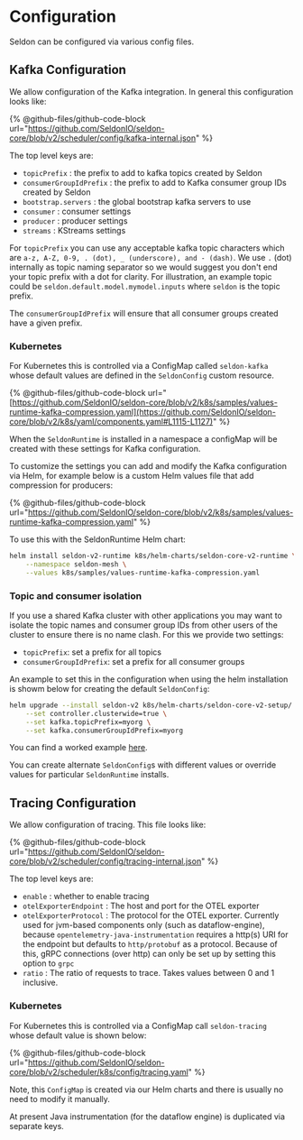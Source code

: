# Configuration

Seldon can be configured via various config files.

## Kafka Configuration

We allow configuration of the Kafka integration. In general this configuration looks like:

{% @github-files/github-code-block url="https://github.com/SeldonIO/seldon-core/blob/v2/scheduler/config/kafka-internal.json" %}

The top level keys are:

* `topicPrefix` : the prefix to add to kafka topics created by Seldon
* `consumerGroupIdPrefix` : the prefix to add to Kafka consumer group IDs created by Seldon
* `bootstrap.servers` : the global bootstrap kafka servers to use
* `consumer` : consumer settings
* `producer` : producer settings
* `streams` : KStreams settings

For `topicPrefix` you can use any acceptable kafka topic characters which are
`a-z, A-Z, 0-9, . (dot), _ (underscore), and - (dash)`. We use `.` (dot) internally as topic
naming separator so we would suggest you don't end your topic prefix with a dot for clarity. For
illustration, an example topic could be `seldon.default.model.mymodel.inputs` where `seldon` is the topic prefix.

The `consumerGroupIdPrefix` will ensure that all consumer groups created have a given prefix.

### Kubernetes

For Kubernetes this is controlled via a ConfigMap called `seldon-kafka` whose default values are defined in the `SeldonConfig` custom resource.

{% @github-files/github-code-block url="[https://github.com/SeldonIO/seldon-core/blob/v2/k8s/samples/values-runtime-kafka-compression.yaml](https://github.com/SeldonIO/seldon-core/blob/v2/k8s/yaml/components.yaml#L1115-L1127)" %}


When the `SeldonRuntime` is installed in a namespace a configMap will be created with these
settings for Kafka configuration.

To customize the settings you can add and modify the Kafka configuration via Helm, for example
below is a custom Helm values file that add compression for producers:

{% @github-files/github-code-block url="https://github.com/SeldonIO/seldon-core/blob/v2/k8s/samples/values-runtime-kafka-compression.yaml" %}

To use this with the SeldonRuntime Helm chart:

```sh
helm install seldon-v2-runtime k8s/helm-charts/seldon-core-v2-runtime \
    --namespace seldon-mesh \
    --values k8s/samples/values-runtime-kafka-compression.yaml
```
### Topic and consumer isolation

If you use a shared Kafka cluster with other applications you may want to isolate the topic
names and consumer group IDs from other users of the cluster to ensure there is no name
clash. For this we provide two settings:

* `topicPrefix`: set a prefix for all topics
* `consumerGroupIdPrefix`: set a prefix for all consumer groups

An example to set this in the configuration when using the helm installation is showm below for creating the default `SeldonConfig`:

```sh
helm upgrade --install seldon-v2 k8s/helm-charts/seldon-core-v2-setup/ -n seldon-mesh \
    --set controller.clusterwide=true \
    --set kafka.topicPrefix=myorg \
    --set kafka.consumerGroupIdPrefix=myorg
```

You can find a worked example [here](../examples/k8s-clusterwide.md).

You can create alternate `SeldonConfig`s with different values or override values for particular `SeldonRuntime` installs.

## Tracing Configuration

We allow configuration of tracing. This file looks like:

{% @github-files/github-code-block url="https://github.com/SeldonIO/seldon-core/blob/v2/scheduler/config/tracing-internal.json" %}

The top level keys are:

* `enable` : whether to enable tracing
* `otelExporterEndpoint` : The host and port for the OTEL exporter
* `otelExporterProtocol` : The protocol for the OTEL exporter. Currently used for
    jvm-based components only (such as dataflow-engine), because `opentelemetry-java-instrumentation`
    requires a http(s) URI for the endpoint but defaults to `http/protobuf` as a protocol.
    Because of this, gRPC connections (over http) can only be set up by setting this option to `grpc`
* `ratio` : The ratio of requests to trace. Takes values between 0 and 1 inclusive.



### Kubernetes

For Kubernetes this is controlled via a ConfigMap call `seldon-tracing` whose default value is shown below:

{% @github-files/github-code-block url="https://github.com/SeldonIO/seldon-core/blob/v2/scheduler/k8s/config/tracing.yaml" %}

Note, this `ConfigMap` is created via our Helm charts and there is usually no need to modify it manually.

At present Java instrumentation (for the dataflow engine) is duplicated via separate keys.
